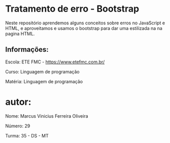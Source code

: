 # Tratamento de erro - Bootstrap
Neste repositório aprendemos alguns conceitos sobre erros no JavaScript e HTML, e aproveitamos e usamos o bootstrap para dar uma estilizada na na pagina HTML.

## Informações:
Escola: ETE FMC - https://www.etefmc.com.br/

Curso: Linguagem de programação

Matéria: Linguagem de programação

# autor:
Nome: Marcus Vinicius Ferreira Oliveira

Número: 29

Turma: 35 - DS - MT
